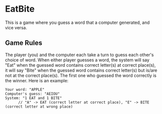# EatBite
  This is a game where you guess a word that a computer generated, and vice versa.
  
## Game Rules
  The player (you) and the computer each take a turn to guess each other's choice of word. When either player guesses a word, the system will say "Eat" when the guessed word contains correct letter(s) at correct place(s), it will say "Bite" when the guessed word contains correct letter(s) but is/are not at the correct place(s). The first one who guessed the word correctly is the winner.
  Here is an example:
  ```
Your word: "APPLE"
Computer's guess: "AEIOU"
System: "1 EAT and 1 BITE" 
        // "A" -> EAT (correct letter at correct place), "E" -> BITE (correct letter at wrong place)
  ```
